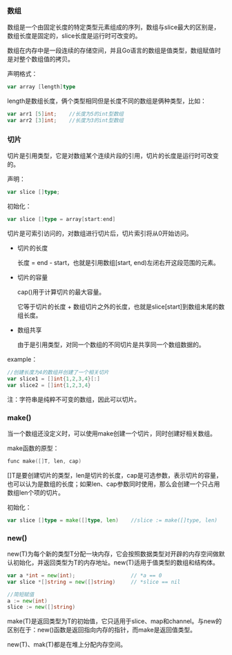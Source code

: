 ### 数组

数组是一个由固定长度的特定类型元素组成的序列，数组与slice最大的区别是，数组长度是固定的，slice长度是运行时可改变的。

数组在内存中是一段连续的存储空间，并且Go语言的数组是值类型，数组赋值时是对整个数组值的拷贝。

声明格式：

```go
var array [length]type
```

length是数组长度，俩个类型相同但是长度不同的数组是俩种类型，比如：

```go
var arr1 [5]int;	//长度为5的int型数组
var arr2 [3]int;	//长度为3的int型数组
```





### 切片

切片是引用类型，它是对数组某个连续片段的引用，切片的长度是运行时可改变的。

声明：

```go
var slice []type;
```

初始化：

```go
var slice []type = array[start:end]
```

切片是可索引访问的，对数组进行切片后，切片索引将从0开始访问。

- 切片的长度

  长度 = end - start，也就是引用数组[start, end)左闭右开这段范围的元素。

- 切片的容量

  cap()用于计算切片的最大容量。

  它等于切片的长度 + 数组切片之外的长度，也就是slice[start]到数组末尾的数组长度。

- 数组共享

  由于是引用类型，对同一个数组的不同切片是共享同一个数组数据的。

example：

```go
//创建长度为4的数组并创建了一个相关切片
var slice1 = []int{1,2,3,4}[:]
var slice2 = []int{1,2,3,4}
```

注：字符串是纯粹不可变的数组，因此可以切片。



### make()

当一个数组还没定义时，可以使用make创建一个切片，同时创建好相关数组。



make函数的原型：

```c
func make([]T, len, cap)
```

[]T是要创建切片的类型，len是切片的长度，cap是可选参数，表示切片的容量，也可以认为是数组的长度；如果len、cap参数同时使用，那么会创建一个只占用数组len个项的切片。



初始化：

```go
var slice []type = make([]type, len)	//slice := make([]type, len)
```



### new()

new(T)为每个新的类型T分配一块内存，它会按照数据类型对开辟的内存空间做默认初始化，并返回类型为T的内存地址。new(T)适用于值类型的数组和结构体。

```go
var a *int = new(int);					// *a == 0
var slice *[]string = new([]string)		// *slice == nil

//简短赋值
a := new(int)
slice := new([]string)
```



make(T)是返回类型为T的初始值，它只适用于slice、map和channel。与new的区别在于：new()函数是返回指向内存的指针，而make是返回值类型。

new(T)、mak(T)都是在堆上分配内存空间。
